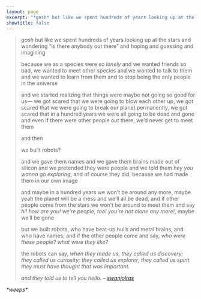 ```yaml
---
layout: page
excerpt: "*gosh* but like we spent hundreds of years looking up at the stars and wondering “is there anybody out there”"
showtitle: false
---
```


> *gosh* but like we spent hundreds of years looking up at the stars and wondering “is there anybody out there” and hoping and guessing and imagining
>
> because we as a species were so *lonely* and we wanted friends so bad, we wanted to meet other species and we wanted to talk to them and we wanted to learn from them and to stop being the only people in the universe
>
> and we started realizing that things were maybe not going so good for us— we got scared that we were going to blow each other up, we got scared that we were going to break our planet permanently, we got scared that in a hundred years we were all going to be dead and gone and even if there were other people out there, we’d never get to meet them
>
> and then
>
> we built robots?
>
> and we gave them names and we gave them brains made out of silicon and we pretended they were people and we told them _hey you wanna go exploring_, and of course they did, because we had made them in our own image
>
> and maybe in a hundred years we won’t be around any more, maybe yeah the planet will be a mess and we’ll all be dead, and if other people come from the stars we won’t be around to meet them and say _hi! how are you! we’re people, too! you’re not alone any more!_, maybe we’ll be gone
>
> but we built robots, who have beat-up hulls and metal brains, and who have names; and if the other people come and say, _who were these people? what were they like?_
>
> the robots can say, _when they made us, they called us discovery; they called us curiosity; they called us explorer; they called us spirit. they must have thought that was important._
>
> _and they told us to tell you hello._
> <cite>– [swanjolras](http://swanjolras.tumblr.com/post/102498776997)</cite>

*\*weeps\**
